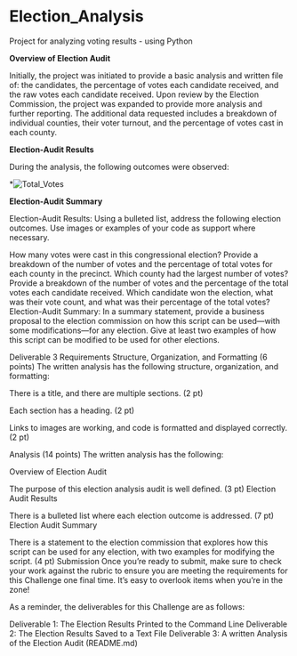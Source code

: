 # Election_Analysis
Project for analyzing voting results - using Python

**Overview of Election Audit**

Initially, the project was initiated to provide a basic analysis and written file of: the candidates, the percentage of votes each candidate received, and the raw votes each candidate received. Upon review by the Election Commission, the project was expanded to provide more analysis and further reporting. The additional data requested includes a breakdown of individual counties, their voter turnout, and the percentage of votes cast in each county. 

**Election-Audit Results**

During the analysis, the following outcomes were observed:

*![Total_Votes](https://user-images.githubusercontent.com/104948461/171550916-1e2812ba-7946-4b23-bf89-80469309f827.png)


**Election-Audit Summary**


Election-Audit Results: Using a bulleted list, address the following election outcomes. Use images or examples of your code as support where necessary.

How many votes were cast in this congressional election?
Provide a breakdown of the number of votes and the percentage of total votes for each county in the precinct.
Which county had the largest number of votes?
Provide a breakdown of the number of votes and the percentage of the total votes each candidate received.
Which candidate won the election, what was their vote count, and what was their percentage of the total votes?
Election-Audit Summary: In a summary statement, provide a business proposal to the election commission on how this script can be used—with some modifications—for any election. Give at least two examples of how this script can be modified to be used for other elections.

Deliverable 3 Requirements
Structure, Organization, and Formatting (6 points)
The written analysis has the following structure, organization, and formatting:

There is a title, and there are multiple sections. (2 pt)

Each section has a heading. (2 pt)

Links to images are working, and code is formatted and displayed correctly. (2 pt)

Analysis (14 points)
The written analysis has the following:

Overview of Election Audit

The purpose of this election analysis audit is well defined. (3 pt)
Election Audit Results

There is a bulleted list where each election outcome is addressed. (7 pt)
Election Audit Summary

There is a statement to the election commission that explores how this script can be used for any election, with two examples for modifying the script. (4 pt)
Submission
Once you’re ready to submit, make sure to check your work against the rubric to ensure you are meeting the requirements for this Challenge one final time. It’s easy to overlook items when you’re in the zone!

As a reminder, the deliverables for this Challenge are as follows:

Deliverable 1: The Election Results Printed to the Command Line
Deliverable 2: The Election Results Saved to a Text File
Deliverable 3: A written Analysis of the Election Audit (README.md)
